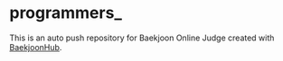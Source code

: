 # programmers_
This is an auto push repository for Baekjoon Online Judge created with [BaekjoonHub](https://github.com/BaekjoonHub/BaekjoonHub).
